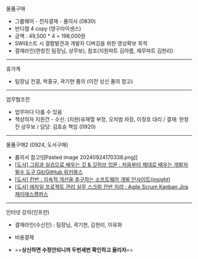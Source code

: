 물품구매
- 그룹웨어 - 전자결재 - 품의서 (0830)
- 반디캠 4 copy (영구라이센스)
- 금액 : 49,500 * 4 = 198,000원
- SW테스트 시 결함발견과 개발자 디버깅을 위한 영상확보 목적
- 결재라인(한창진 팀장님, 상무보), 참조(지원파트 김아름, 재무파트 김현리)
---
휴가계
- 팀장님 전결, 박홍규, 곽기현 품의 (이전 상신 품의 참고)
---
업무협조전
- 업무마다 다를 수 있음
- 책상의자 지원건 - 수신: (지원)유재열 부장, 오치범 차장, 이정호 대리 / 결재: 한창진 상무보 / 담당: 김효승 책임 (0920)
---
물품구매2 (0924, 도서구매)
- 품의서 참고![[Pasted image 20240924170338.png]]
- [[도서] 그림과 실습으로 배우는 깃 & 깃허브 입문 : 처음부터 제대로 배우는 개발자 필수 도구 Git/GitHub 위키북스](https://www.yes24.com/Product/Goods/133290567 "https://www.yes24.com/product/goods/133290567")
- [[도서] 칸반 : 지속적 개선을 추구하는 소프트웨어 개발 인사이트(insight)](https://www.yes24.com/Product/Goods/15253946 "https://www.yes24.com/product/goods/15253946")
- [[도서] 애자일 프로젝트 관리 실무 스크럼 칸반 지라 : Agile Scrum Kanban Jira 제이에스캠퍼스](https://www.yes24.com/Product/Goods/114279979 "https://www.yes24.com/product/goods/114279979")
---
인터넷 강의(인프런)
- 결재라인(수신인) : 팀장님, 곽기현, 김현리, 이유화
- 비용결제


- ==**상신하면 수정안되니까 두번세번 확인하고 올리자**==